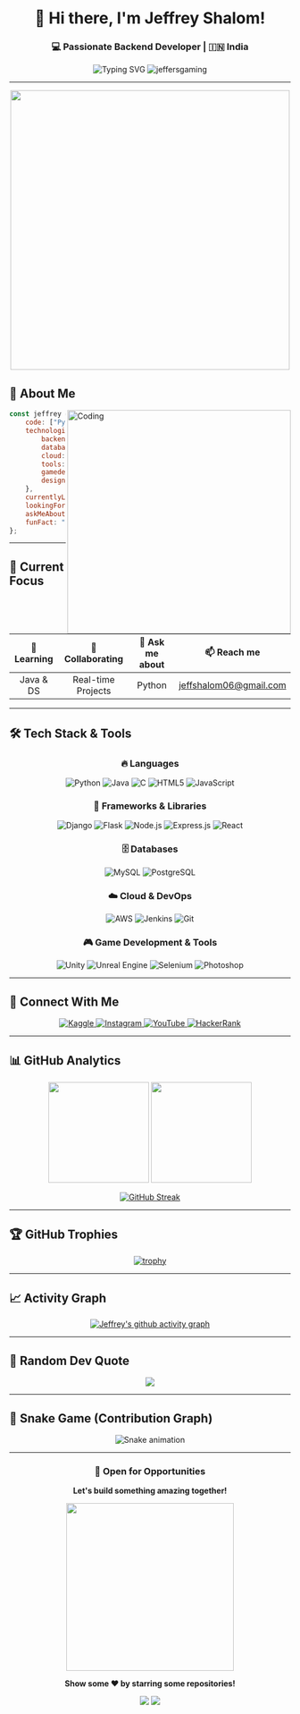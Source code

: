 <div align="center">
  
# 🚀 Hi there, I'm Jeffrey Shalom! 
### 💻 Passionate Backend Developer | 🇮🇳 India

<img src="https://readme-typing-svg.herokuapp.com?font=Fira+Code&size=22&duration=3000&pause=1000&color=00D4AA&center=true&vCenter=true&width=600&lines=Backend+Developer+%7C+Problem+Solver;Learning+Java+%26+Data+Structures;Python+Enthusiast+%7C+Real-time+Projects;Always+curious%2C+always+coding!" alt="Typing SVG" />

<img src="https://komarev.com/ghpvc/?username=jeffersgaming&label=Profile%20views&color=0e75b6&style=for-the-badge" alt="jeffersgaming" />

</div>

---

<div align="center">
  <img src="https://github.com/Anmol-Baranwal/Cool-GIFs-For-GitHub/assets/74038190/d48893bd-0757-481c-8d7e-ba3e163feae7" width="500" />
</div>

## 🌟 About Me

<img align="right" alt="Coding" width="400" src="https://cdn.dribbble.com/users/1162077/screenshots/3848914/programmer.gif">

```javascript
const jeffrey = {
    code: ["Python", "Java", "C", "JavaScript"],
    technologies: {
        backend: ["Django", "Flask", "Node.js", "Express.js"],
        database: ["MySQL", "PostgreSQL"],
        cloud: ["AWS"],
        tools: ["Git", "Jenkins", "Selenium"],
        gamedev: ["Unity", "Unreal Engine"],
        design: ["Photoshop"]
    },
    currentlyLearning: "Java & Data Structures",
    lookingForCollab: "Real-time Projects",
    askMeAbout: "Python, Backend Development, Problem Solving",
    funFact: "I turn coffee into code! ☕"
};
```

---

## 🎯 Current Focus

<div align="center">

| 🌱 **Learning** | 👯 **Collaborating** | 💬 **Ask me about** | 📫 **Reach me** |
|:---:|:---:|:---:|:---:|
| Java & DS | Real-time Projects | Python | jeffshalom06@gmail.com |

</div>

---

## 🛠️ Tech Stack & Tools

<div align="center">

### 🔥 Languages
<p>
  <img src="https://img.shields.io/badge/Python-3776AB?style=for-the-badge&logo=python&logoColor=white" alt="Python"/>
  <img src="https://img.shields.io/badge/Java-ED8B00?style=for-the-badge&logo=openjdk&logoColor=white" alt="Java"/>
  <img src="https://img.shields.io/badge/C-00599C?style=for-the-badge&logo=c&logoColor=white" alt="C"/>
  <img src="https://img.shields.io/badge/HTML5-E34F26?style=for-the-badge&logo=html5&logoColor=white" alt="HTML5"/>
  <img src="https://img.shields.io/badge/JavaScript-F7DF1E?style=for-the-badge&logo=javascript&logoColor=black" alt="JavaScript"/>
</p>

### 🚀 Frameworks & Libraries
<p>
  <img src="https://img.shields.io/badge/Django-092E20?style=for-the-badge&logo=django&logoColor=white" alt="Django"/>
  <img src="https://img.shields.io/badge/Flask-000000?style=for-the-badge&logo=flask&logoColor=white" alt="Flask"/>
  <img src="https://img.shields.io/badge/Node.js-43853D?style=for-the-badge&logo=node.js&logoColor=white" alt="Node.js"/>
  <img src="https://img.shields.io/badge/Express.js-404D59?style=for-the-badge&logo=express&logoColor=white" alt="Express.js"/>
  <img src="https://img.shields.io/badge/React-20232A?style=for-the-badge&logo=react&logoColor=61DAFB" alt="React"/>
</p>

### 🗄️ Databases
<p>
  <img src="https://img.shields.io/badge/MySQL-00000F?style=for-the-badge&logo=mysql&logoColor=white" alt="MySQL"/>
  <img src="https://img.shields.io/badge/PostgreSQL-316192?style=for-the-badge&logo=postgresql&logoColor=white" alt="PostgreSQL"/>
</p>

### ☁️ Cloud & DevOps
<p>
  <img src="https://img.shields.io/badge/Amazon_AWS-232F3E?style=for-the-badge&logo=amazon-aws&logoColor=white" alt="AWS"/>
  <img src="https://img.shields.io/badge/Jenkins-D24939?style=for-the-badge&logo=Jenkins&logoColor=white" alt="Jenkins"/>
  <img src="https://img.shields.io/badge/Git-F05032?style=for-the-badge&logo=git&logoColor=white" alt="Git"/>
</p>

### 🎮 Game Development & Tools
<p>
  <img src="https://img.shields.io/badge/Unity-100000?style=for-the-badge&logo=unity&logoColor=white" alt="Unity"/>
  <img src="https://img.shields.io/badge/unrealengine-%23313131.svg?style=for-the-badge&logo=unrealengine&logoColor=white" alt="Unreal Engine"/>
  <img src="https://img.shields.io/badge/Selenium-43B02A?style=for-the-badge&logo=Selenium&logoColor=white" alt="Selenium"/>
  <img src="https://img.shields.io/badge/Adobe%20Photoshop-31A8FF?style=for-the-badge&logo=Adobe%20Photoshop&logoColor=black" alt="Photoshop"/>
</p>

</div>

---

## 🤝 Connect With Me

<div align="center">

<a href="https://kaggle.com/jeffreyshalom">
  <img src="https://img.shields.io/badge/Kaggle-035a7d?style=for-the-badge&logo=kaggle&logoColor=white" alt="Kaggle"/>
</a>
<a href="https://instagram.com/jeffff_.06">
  <img src="https://img.shields.io/badge/Instagram-%23E4405F.svg?style=for-the-badge&logo=Instagram&logoColor=white" alt="Instagram"/>
</a>
<a href="https://www.youtube.com/c/@im_jeffyt">
  <img src="https://img.shields.io/badge/YouTube-%23FF0000.svg?style=for-the-badge&logo=YouTube&logoColor=white" alt="YouTube"/>
</a>
<a href="https://www.hackerrank.com/@jeffshalom06">
  <img src="https://img.shields.io/badge/-Hackerrank-2EC866?style=for-the-badge&logo=HackerRank&logoColor=white" alt="HackerRank"/>
</a>

</div>

---

## 📊 GitHub Analytics

<div align="center">
  
<img height="180em" src="https://github-readme-stats.vercel.app/api?username=jeffersgaming&show_icons=true&theme=radical&include_all_commits=true&count_private=true"/>
<img height="180em" src="https://github-readme-stats.vercel.app/api/top-langs/?username=jeffersgaming&layout=compact&langs_count=8&theme=radical"/>

</div>

<div align="center">
  
[![GitHub Streak](https://streak-stats.demolab.com/?user=jeffersgaming&theme=radical)](https://git.io/streak-stats)

</div>

---

## 🏆 GitHub Trophies

<div align="center">
  
[![trophy](https://github-profile-trophy.vercel.app/?username=jeffersgaming&theme=radical&no-frame=false&no-bg=false&margin-w=4)](https://github.com/ryo-ma/github-profile-trophy)

</div>

---

## 📈 Activity Graph

<div align="center">
  
[![Jeffrey's github activity graph](https://github-readme-activity-graph.vercel.app/graph?username=jeffersgaming&theme=react-dark)](https://github.com/ashutosh00710/github-readme-activity-graph)

</div>

---

## 💭 Random Dev Quote

<div align="center">
  
![](https://quotes-github-readme.vercel.app/api?type=horizontal&theme=radical)

</div>

---

## 🐍 Snake Game (Contribution Graph)

<div align="center">
  
![Snake animation](https://github.com/jeffersgaming/jeffersgaming/blob/output/github-contribution-grid-snake.svg)

</div>

---

<div align="center">
  
### 💼 Open for Opportunities
**Let's build something amazing together!**

<img src="https://github.com/Anmol-Baranwal/Cool-GIFs-For-GitHub/assets/74038190/1a797f46-efe4-41e6-9e75-5303e1bbcbfa" width="300">

**Show some ❤️ by starring some repositories!**

<img src="https://forthebadge.com/images/badges/built-with-love.svg"/>
<img src="https://forthebadge.com/images/badges/powered-by-coffee.svg"/>

</div>
